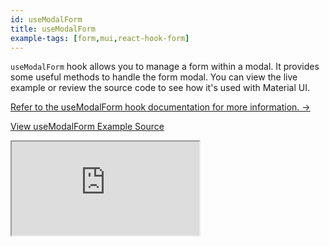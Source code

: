 ```yaml
---
id: useModalForm
title: useModalForm
example-tags: [form,mui,react-hook-form]
---
```


`useModalForm` hook allows you to manage a form within a modal. It provides some useful methods to handle the form modal. You can view the live example or review the source code to see how it's used with Material UI.

[Refer to the useModalForm hook documentation for more information. →](/docs/packages/documentation/react-hook-form/useModalForm/)

[View useModalForm Example Source](https://github.com/pankod/refine/tree/master/examples/form/mui/useModalForm)

<iframe loading="lazy" src="https://stackblitz.com//github/pankod/refine/tree/master/examples/form/mui/useModalForm?embed=1&view=preview&theme=dark&preset=node&ctl=1"
  style={{width: "100%", height:"80vh", border: "0px", borderRadius: "8px", overflow:"hidden"}}
  title="mui-use-modal-form"
  allow="accelerometer; ambient-light-sensor; camera; encrypted-media; geolocation; gyroscope; hid; microphone; midi; payment; usb; vr; xr-spatial-tracking"
  sandbox="allow-forms allow-modals allow-popups allow-presentation allow-same-origin allow-scripts"
></iframe>
